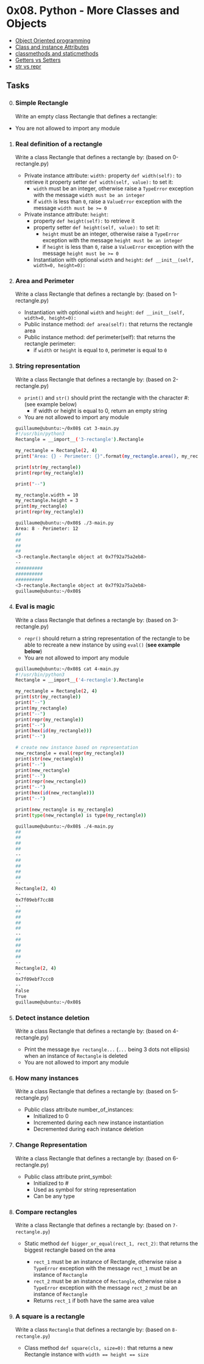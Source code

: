 # 0x08. Python - More Classes and Objects

-   [Object Oriented programming](https://intranet.alxswe.com/rltoken/M-MFweENpRdEfRto_Gzlvg)
-   [Class and instance Attributes](https://intranet.alxswe.com/rltoken/SGQIevRxW6lTgr4jGDzXbw)
-   [classmethods and staticmethods](https://intranet.alxswe.com/rltoken/Ij1EnTg02gtIknOkNv4xGA)
-   [Getters vs Setters](https://intranet.alxswe.com/rltoken/xjpk-jUNe0uGEzcNXbwIHQ)
-   [str vs repr](https://intranet.alxswe.com/rltoken/iu1ILT-t6FMuZvk7vRvfuQ)

## Tasks

0. ### Simple Rectangle
    Write an empty class Rectangle that defines a rectangle:

-   You are not allowed to import any module

1.  ### Real definition of a rectangle

    Write a class Rectangle that defines a rectangle by: (based on 0-rectangle.py)

    -   Private instance attribute: `width:`
        property `def width(self):` to retrieve it
        property setter `def width(self, value):` to set it:
        -   `width` must be an integer, otherwise raise a `TypeError` exception with the message `width must be an integer`
        -   if `width` is less than `0`, raise a `ValueError` exception with the message `width must be >= 0`
    -   Private instance attribute: `height`:
        -   property `def height(self):` to retrieve it
        -   property setter `def height(self, value):` to set it:
            -   `height` must be an integer, otherwise raise a `TypeError` exception with the message `height must be an integer`
            -   if `height` is less than `0`, raise a `ValueError` exception with the message `height must be >= 0`
        -   Instantiation with optional `width` and `height`: `def __init__(self, width=0, height=0):`

2.  ### Area and Perimeter

    Write a class Rectangle that defines a rectangle by: (based on 1-rectangle.py)

    -   Instantiation with optional `width` and `height`: `def __init__(self, width=0, height=0):`
    -   Public instance method: `def area(self):` that returns the rectangle area
    -   Public instance method: def perimeter(self): that returns the rectangle perimeter:
        -   if `width` or `height` is equal to `0`, perimeter is equal to `0`

3.  ### String representation

    Write a class Rectangle that defines a rectangle by: (based on 2-rectangle.py)

    -   `print()` and `str()` should print the rectangle with the character #: (see example below)
        -   if width or height is equal to 0, return an empty string
    -   You are not allowed to import any module

    ```bash
    guillaume@ubuntu:~/0x08$ cat 3-main.py
    #!/usr/bin/python3
    Rectangle = __import__('3-rectangle').Rectangle

    my_rectangle = Rectangle(2, 4)
    print("Area: {} - Perimeter: {}".format(my_rectangle.area(), my_rectangle.perimeter()))

    print(str(my_rectangle))
    print(repr(my_rectangle))

    print("--")

    my_rectangle.width = 10
    my_rectangle.height = 3
    print(my_rectangle)
    print(repr(my_rectangle))

    guillaume@ubuntu:~/0x08$ ./3-main.py
    Area: 8 - Perimeter: 12
    ##
    ##
    ##
    ##
    <3-rectangle.Rectangle object at 0x7f92a75a2eb8>
    --
    ##########
    ##########
    ##########
    <3-rectangle.Rectangle object at 0x7f92a75a2eb8>
    guillaume@ubuntu:~/0x08$
    ```

4.  ### Eval is magic

    Write a class Rectangle that defines a rectangle by: (based on 3-rectangle.py)

    -   `repr()` should return a string representation of the rectangle to be able to recreate a new instance by using `eval()` (**see example below**)
    -   You are not allowed to import any module

    ```bash
    guillaume@ubuntu:~/0x08$ cat 4-main.py
    #!/usr/bin/python3
    Rectangle = __import__('4-rectangle').Rectangle

    my_rectangle = Rectangle(2, 4)
    print(str(my_rectangle))
    print("--")
    print(my_rectangle)
    print("--")
    print(repr(my_rectangle))
    print("--")
    print(hex(id(my_rectangle)))
    print("--")

    # create new instance based on representation
    new_rectangle = eval(repr(my_rectangle))
    print(str(new_rectangle))
    print("--")
    print(new_rectangle)
    print("--")
    print(repr(new_rectangle))
    print("--")
    print(hex(id(new_rectangle)))
    print("--")

    print(new_rectangle is my_rectangle)
    print(type(new_rectangle) is type(my_rectangle))

    guillaume@ubuntu:~/0x08$ ./4-main.py
    ##
    ##
    ##
    ##
    --
    ##
    ##
    ##
    ##
    --
    Rectangle(2, 4)
    --
    0x7f09ebf7cc88
    --
    ##
    ##
    ##
    ##
    --
    ##
    ##
    ##
    ##
    --
    Rectangle(2, 4)
    --
    0x7f09ebf7ccc0
    --
    False
    True
    guillaume@ubuntu:~/0x08$
    ```

5.  ### Detect instance deletion

    Write a class Rectangle that defines a rectangle by: (based on 4-rectangle.py)

    -   Print the message `Bye rectangle...` (`...` being 3 dots not ellipsis) when an instance of `Rectangle` is deleted
    -   You are not allowed to import any module

6.  ### How many instances

    Write a class Rectangle that defines a rectangle by: (based on 5-rectangle.py)

    -   Public class attribute number_of_instances:
        -   Initialized to 0
        -   Incremented during each new instance instantiation
        -   Decremented during each instance deletion

7.  ### Change Representation

    Write a class Rectangle that defines a rectangle by: (based on 6-rectangle.py)

    -   Public class attribute print_symbol:
        -   Initialized to #
        -   Used as symbol for string representation
        -   Can be any type

8.  ### Compare rectangles

    Write a class Rectangle that defines a rectangle by: (based on `7-rectangle.py`)

    -   Static method `def bigger_or_equal(rect_1, rect_2)`: that returns the biggest rectangle based on the area

        -   `rect_1` must be an instance of Rectangle, otherwise raise a `TypeError` exception with the message `rect_1` must be an instance of `Rectangle`
        -   `rect_2` must be an instance of `Rectangle`, otherwise raise a `TypeError` exception with the message `rect_2` must be an instance of `Rectangle`
        -   Returns `rect_1` if both have the same area value

9.  ### A square is a rectangle

    Write a class `Rectangle` that defines a rectangle by: (based on `8-rectangle.py`)

    -   Class method `def square(cls, size=0):` that returns a new Rectangle instance with `width == height == size`
